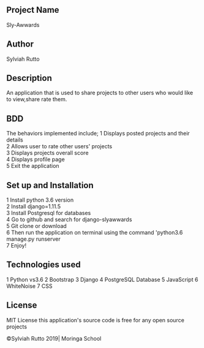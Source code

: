 ## Project Name
Sly-Awwards

## Author
Sylviah Rutto

## Description
An application that is used to share projects to other users who would like to view,share rate them.



## BDD
The behaviors implemented include;
1 Displays posted projects and their details<br>
2 Allows user to rate  other users' projects<br>
3 Displays projects overall score	<br> 
4 Displays profile page <br>
5 Exit the application

## Set up and Installation
1 Install python 3.6 version<br>
2 Install django=1.11.5<br>
3 Install Postgresql for databases<br>
4 Go to github and search for django-slyawwards<br>
5 Git clone or download<br>
6 Then run the application on terminal using the command 'python3.6 manage.py runserver<br>
7 Enjoy!

## Technologies used
1 Python vs3.6
2 Bootstrap
3 Django
4 PostgreSQL Database
5 JavaScript
6 WhiteNoise
7 CSS

## License
MIT License this application's source code is free for any open source projects

©Sylviah Rutto 2019| Moringa School
